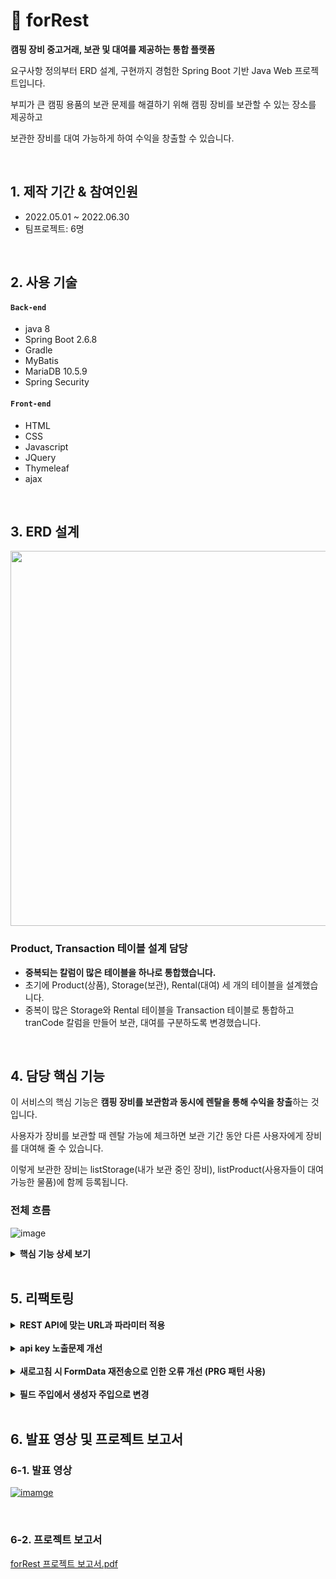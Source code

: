 # :evergreen_tree: forRest

**캠핑 장비 중고거래, 보관 및 대여를 제공하는 통합 플랫폼**

요구사항 정의부터 ERD 설계, 구현까지 경험한 Spring Boot 기반 Java Web 프로젝트입니다.
<br>

부피가 큰 캠핑 용품의 보관 문제를 해결하기 위해 캠핑 장비를 보관할 수 있는 장소를 제공하고

보관한 장비를 대여 가능하게 하여 수익을 창출할 수 있습니다.

<br>

## 1. 제작 기간 & 참여인원

* 2022.05.01 ~ 2022.06.30
* 팀프로젝트: 6명

<br>

## 2. 사용 기술

#### `Back-end`

* java 8
* Spring Boot 2.6.8
* Gradle
* MyBatis
* MariaDB 10.5.9
* Spring Security

#### `Front-end`

* HTML
* CSS
* Javascript
* JQuery
* Thymeleaf
* ajax

<br>

## 3. ERD 설계

<img src="https://user-images.githubusercontent.com/83762364/189522608-b4397e0b-9c58-4e04-9949-2692a4df8439.png" width="900" height="600"/>

### Product, Transaction 테이블 설계 담당
 
 * **중복되는 칼럼이 많은 테이블을 하나로 통합했습니다.**
 * 초기에 Product(상품), Storage(보관), Rental(대여) 세 개의 테이블을 설계했습니다.
 * 중복이 많은 Storage와 Rental 테이블을 Transaction 테이블로 통합하고 tranCode 칼럼을 만들어 보관, 대여를 구분하도록 변경했습니다.
 
<br>

## 4. 담당 핵심 기능

이 서비스의 핵심 기능은 **캠핑 장비를 보관함과 동시에 렌탈을 통해 수익을 창출**하는 것입니다.

사용자가 장비를 보관할 때 렌탈 가능에 체크하면 보관 기간 동안 다른 사용자에게 장비를 대여해 줄 수 있습니다.

이렇게 보관한 장비는 listStorage(내가 보관 중인 장비), listProduct(사용자들이 대여 가능한 물품)에 함께 등록됩니다.

### 전체 흐름

![image](https://user-images.githubusercontent.com/83762364/190890614-f1c76688-58f7-4b87-8eb5-72d9d45ba902.png)
<details>
<summary><b>핵심 기능 상세 보기</b></summary>
<div markdown="1">

### 4-1. Client

![image](https://user-images.githubusercontent.com/83762364/191182681-7de0d236-0a8f-48d6-8946-941909f25495.png)

* **결제 정보 검증을 위한 비동기 요청**
  * 아임포트 API를 사용하여 결제 기능을 구현했습니다.
  * 검증을 위해 정의한 URL 형식으로 비동기 요청을 보냅니다.
  * 요청을 받은 RestController에서 imp_uid(거래 고유번호)를 검사하고 데이터를 응답해 줍니다.
  
* **물품 등록을 위한 POST 요청**
  * paid_amount와 amount의 금액이 같으면 물품 등록을 위해 폼데이터를 POST로 전송합니다.

<br>

### 4-2. Controller

![image](https://user-images.githubusercontent.com/83762364/191183566-8a4e5a91-3fa6-4be9-90f3-77b6a7d76e16.png)

* **결제 정보 검증**
  * 아임포트 라이브러리에서 제공하는 paymentByImpUid 메서드를 사용하여 결제 정보를 검증했습니다.
  * 검증에 사용되는 토큰을 발급하기 위해 필요한 API 키, API secret을 생성자의 매개변수로 지정했습니다.
  * API 키, API secret이 직접 노출되는 것을 피하기 위해 yml 파일에 저장하고 불러오도록 했습니다.

* **요청 처리**
  * 고유한 식별자를 위해 서버에서 UUID를 통해 ProdNo를 생성했습니다.
  * 등록한 이미지들을 별도의 이미지 테이블에 저장하고 Product, Transaction 테이블에 저장할 대표 이미지를 리턴하도록 했습니다.
  * setParam 메서드를 정의해 등록에 필요한 값들이 포함된 객체를 리턴하도록 했습니다.
  * 등록을 위해 Service 계층의 addProduct, addStorage를 호출합니다.

* **리다이렉트**
  * 새로고침 시 중복 등록을 방지하기 위하여 결제 완료 후 상세조회 페이지로 리다이렉트 하도록 설계했습니다.
  * RedirectAttributes를 사용하여 pathVarible과 임의의 상태 코드를 지정했습니다.

<br>

### 4-3. Service

![image](https://user-images.githubusercontent.com/83762364/191060884-1b8e4801-3d14-45f3-83f1-a3bfee836c3c.png)

* **DAO 호출**
  * DB에 접근하기 위한 객체인 DAO를 호출합니다.

<br>

### 4-4. DAO

![image](https://user-images.githubusercontent.com/83762364/191068491-6ed5ba0d-37e1-4176-af49-d9d4331a20c9.png)

* **물품 정보 저장(MyBatis Mapper)**
  * @Mapper를 통해 인터페이스를 매퍼로 등록했습니다.
  * INSERT 문을 작성할 때 DATE_ADD() 함수로 보관 기간과 현재 날짜를 더하여 보관 종료일을 계산하고 이를 DB에 저장하도록 했습니다.
  
</div>
</details>

<br>

## 5. 리팩토링


<details>
<summary><b>REST API에 맞는 URL과 파라미터 적용</b></summary>
<div markdown="1">

<br>

<details>
<summary><b>기존 코드</b></summary>
<div markdown="1">

```java

@RestController
@RequestMapping("/payment")
public class PaymentController {

// ... 생략

// 결제
@RequestMapping("/json/verifyIamport")
	public IamportResponse<Payment> paymentByImpUid(@RequestParam("imp_uid") String imp_uid) throws IamportResponseException, IOException{	
	
		return client.paymentByImpUid(imp_uid);		
 }

// 환불
@RequestMapping("/json/cancelIamport")
	public IamportResponse<Payment> cancelPaymentByImpUid(@RequestParam("imp_uid") String imp_uid) throws IamportResponseException, IOException {

		return client.cancelPaymentByImpUid(new CancelData(imp_uid, true));
	}

```

</div>
</details>

* 기존의 URL 경로는 리소스와 HTTP Method로 설계하는 REST API의 규칙을 따르지 않아 가독성이 떨어졌습니다.
* 기존 코드에는 결제와 환불 메서드에 검색 필터에 주로 사용되는 쿼리 스트링을 사용하여 @RequestParam을 통해 값을 받도록 설계했습니다.


<br>

<details>
<summary><b>개선된 코드</b></summary>
<div markdown="1">

```java

@RestController
@RequestMapping("/payment")
public class PaymentController {

// ... 생략

// 결제
@PostMapping("/{imp_uid}")
	public IamportResponse<Payment> paymentByImpUid(@PathVariable("imp_uid") String imp_uid) throws IamportResponseException, IOException{	
		
		return client.paymentByImpUid(imp_uid);		
}

// 환불
@PostMapping("/cancel")
	public IamportResponse<Payment> cancelPaymentByImpUid(@RequestBody String imp_uid) throws IamportResponseException, IOException {
  
		return client.cancelPaymentByImpUid(new CancelData(imp_uid, true));
	}

```

</div>
</details>

* REST API의 규칙을 토대로 Post 방식을 사용하여 결제와 환불을 구현했습니다.
* Query String 대신 Path Variable을 사용하여 리소스를 식별하도록 변경했습니다.
* 환불 메서드는 Post를 사용하기 때문에 Query String을 사용하지 않고 @RequestBody를 통해 http body에 있는 값을 받도록 변경했습니다.

</div>
</details>

<br>

<details>
<summary><b>api key 노출문제 개선</b></summary>
<div markdown="1">

<br>

<details>
<summary><b>기존 코드</b></summary>
<div markdown="1">

```java
private IamportClient api;

public PaymentController(){
	this.api = new IamportClient(실제 api_key, 실제 api_secret);
}
```
</div>
</details>

* PaymentController는 생성 시에 api_key와  api_secret을 파라미터로 갖는 IamportClient 객체의 인스턴스를 생성하고 필드를 초기화 시킵니다.
* 기존의 코드에는 외부에 노출되면 안 되는 api_key와  api_secret을 직접 입력했습니다.

<br>

<details>
<summary><b>개선된 코드</b></summary>
<div markdown="1">

<br>

**application.yml에 api_key와 api_secret 저장**

```java
iamportApi:
  api_key: 실제 api_key
  api_secret: 실제 api_secret
```

<br>

```java
private IamportClient client;

public PaymentController(@Value("${iamportApi.api_key}") String api_key, @Value("${iamportApi.api_secret}") String api_secret){
	this.client = new IamportClient(api_key, api_secret);
}
```

</div>
</details>

* api_key와  api_secret을 application.yml에 저장하고 @Value를 통해 값을 가져왔습니다.
* api_key, api_secret을 필드에 변수로 선언하고 @Value를 사용하면 PaymentController가 생성될 때 두 값이 null이 됩니다. <br>
  따라서 PaymentController 생성자의 매개변수에서 @Value을 통해 두 값을 가져오도록 변경했습니다.
  
</div>
</details>
  
 <br>
 
<details>
<summary><b>새로고침 시 FormData 재전송으로 인한 오류 개선 (PRG 패턴 사용)</b></summary>
<div markdown="1">

<br>
 
<details>
<summary><b>기존 코드</b></summary>
<div markdown="1">

```java
@PostMapping("addStorage")
public String addStoragePost(@ModelAttribute("product") Product product,
			     @ModelAttribute("storage") Storage storage,
			     @ModelAttribute("ownCoupon") OwnCoupon ownCoupon,
			     @RequestParam("uploadFile") List<MultipartFile> uploadFile,
			     @RequestParam("paymentNo") String paymentNo,
			     Model model) throws Exception {
			     
  // 물품등록을 위한 로직 수행

  model.addAttribute("storage", storage);
  
  // 물품등록 후 상세조회 페이지로 리턴
  return "forward:/storage/getStorage";
``` 
</div>
</details>

* 기존에는 물품을 등록한 뒤 상세조회를 요청하는 URL을 forward 방식으로 호출했습니다.
* 최초 요청 시에는 상세조회 페이지가 출력되었지만 새로고침 시 서버 에러가 발생했습니다.
* forward는 클라이언트에서 URL이 변경되지 않기 때문에 새로고침 시 상세조회 페이지가 아닌 물품 등록 URL이 요청되었습니다. <br>
  이때 FormData가 재전송 되면서 물품등록을 위한 로직을 수행 중 이미지 이름 중복 때문에 에러가 발생하는 것을 확인했습니다.
 
 <br>
 
<details>
<summary><b>개선된 코드</b></summary>
<div markdown="1">

```java
@PostMapping("{paymentNo}/add")
public String addStoragePost(@ModelAttribute("product") Product product,
			     @ModelAttribute("storage") Storage storage,
			     @ModelAttribute("ownCoupon") OwnCoupon ownCoupon,
			     @RequestParam("uploadFile") List<MultipartFile> uploadFile,
			     @PathVariable("paymentNo") String paymentNo,
			     RedirectAttributes redirectAttributes) throws Exception {
			     
  // 물품등록을 위한 로직 수행

  redirectAttributes.addAttribute("tranNo", storage.getTranNo());
  redirectAttributes.addAttribute("status", true);
		
  return "redirect:/storage/{tranNo}"; 
```
</div>
</details>

* redirect로 새로고침 시 상세조회 URL이 호출되도록 변경했습니다.
* redirectAttributes를 사용하여 pathVarible을 설정하고 쿼리 스트링으로 간단한 상태 코드를 추가했습니다.

</div>
</details>
 
<br>
 
<details>
<summary><b>필드 주입에서 생성자 주입으로 변경</b></summary>
<div markdown="1">

<br>

<details>
<summary><b>기존 코드</b></summary>
<div markdown="1">
 
 ```java
@Controller
@RequestMapping("/storage/*")
public class StorageController {
	
   @Autowired
   public StorageService storageService ;
	
   @Autowired
   public ProductService productService ;
	
   @Autowired
   public UserService userService;
	
   @Autowired
   public CouponService couponService;
	
   @Autowired
   public FileUtils fileUtils;
 ```
</div>
</details>
 
 * 기존에는 코드의 간결함 때문에 의존관계에 있는 클래스들을 필드 주입을 통해 사용했습니다.
 * 하지만 간단한 테스트 코드를 작성할 때도 의존관계에 있는 클래스를 사용하기 위해서 서버를 실행해야 해서 비효율적이었습니다.
 
 <br>

<details>
<summary><b>개선된 코드</b></summary>
<div markdown="1">
 
 ```java
@Controller
@RequestMapping("/storage/*")
@RequiredArgsConstructor
public class StorageController {
		
   private final StorageService storageService ;
	
   private final ProductService productService ;
	
   private final UserService userService;
	
   private final CouponService couponService;
	
   private final FileUtils fileUtils;
 ```
</div>
</details>

 * 위의 문제점을 해결하고 의존관계를 불변하게 설계할 수 있는 생성자 주입으로 변경했습니다.
 * 또한 롬복의 @RequiredArgsConstructor를 통해 새로운 필드를 추가할 때 다시 생성자를 만들어서 관리해야 하는 번거로움을 해결했습니다.
 
</div>
</details>
 
 

<br>

## 6. 발표 영상 및 프로젝트 보고서

### 6-1. 발표 영상

[![imamge](https://user-images.githubusercontent.com/83762364/188839247-4079e5b1-3979-47b8-ae37-753f1cd64937.png)](https://youtu.be/24TOhOPyFDk?t=204) 

<br>

### 6-2. 프로젝트 보고서

[forRest 프로젝트 보고서.pdf](https://drive.google.com/file/d/1lcodOBAqL4omjVfrSmB6bWeIqKXgnOyb/view?usp=sharing)






